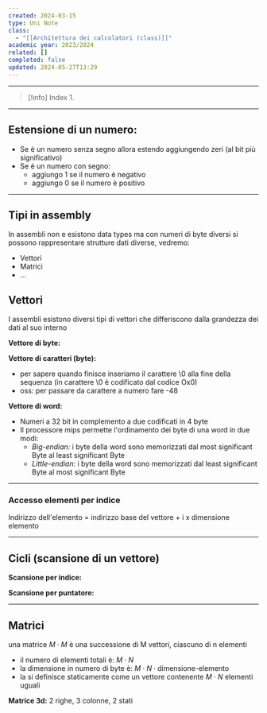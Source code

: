```yaml
---
created: 2024-03-15
type: Uni Note
class:
  - "[[Architettura dei calcolatori (class)]]"
academic year: 2023/2024
related: []
completed: false
updated: 2024-05-27T13:29
---
```

---

>[!info] Index
>1. 

---
## Estensione di un numero:
- Se è un numero senza segno allora estendo aggiungendo zeri (al bit più significativo)
- Se è un numero con segno:
	- aggiungo 1 se il numero è negativo 
	- aggiungo 0 se il numero è positivo

---
## Tipi in assembly
In assembli non e esistono data types ma con numeri di byte diversi si possono rappresentare strutture dati diverse, vedremo:
- Vettori
- Matrici
- ...

## Vettori 
I assembli esistono diversi tipi di vettori che differiscono dalla grandezza dei dati al suo interno

**Vettore di byte:** 

**Vettore di caratteri (byte):** 
- per sapere quando finisce inseriamo il carattere \\0 alla fine della sequenza (in carattere \\0 è codificato dal codice Ox0)
- oss: per passare da carattere a numero fare -48

**Vettore di word:** 
- Numeri a 32 bit in complemento a due codificati in 4 byte
- Il processore mips permette l'ordinamento dei byte di una word in due modi:
	- *Big-endian:* i byte della word sono memorizzati dal most significant Byte al least significant Byte
	- *Little-endian:* i byte della word sono memorizzati dal least significant Byte al most significant Byte
---
### Accesso elementi per indice

Indirizzo dell'elemento  = indirizzo base del vettore + i x dimensione elemento

---
## Cicli (scansione di un vettore)

**Scansione per indice:**

**Scansione per puntatore:**

---
## Matrici 
una matrice $M \cdot M$ è una successione di M vettori, ciascuno di n elementi
- il numero di elementi totali è: $M\cdot N$
- la dimensione in numero di byte è: $M\cdot N\cdot \text{dimensione-elemento}$
- la si definisce staticamente come un vettore contenente $M\cdot N$ elementi uguali 

**Matrice 3d:** 2 righe, 3 colonne, 2 stati 